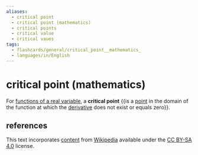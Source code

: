 ```yaml
---
aliases:
  - critical point
  - critical point (mathematics)
  - critical points
  - critical value
  - critical vaues
tags:
  - flashcards/general/critical_point__mathematics_
  - languages/in/English
---
```


# critical point (mathematics)

For [functions of a real variable](function%20of%20a%20real%20variable.md), a __critical point__ {{is a [point](point%20(geometry).md) in the domain of the function at which the [derivative](derivative.md) does not exist or equals zero}}. <!--SR:!2024-02-18,21,270-->

## references

This text incorporates [content](https://en.wikipedia.org/wiki/critical_point_(mathematics)) from [Wikipedia](Wikipedia.md) available under the [CC BY-SA 4.0](https://creativecommons.org/licenses/by-sa/4.0/) license.
